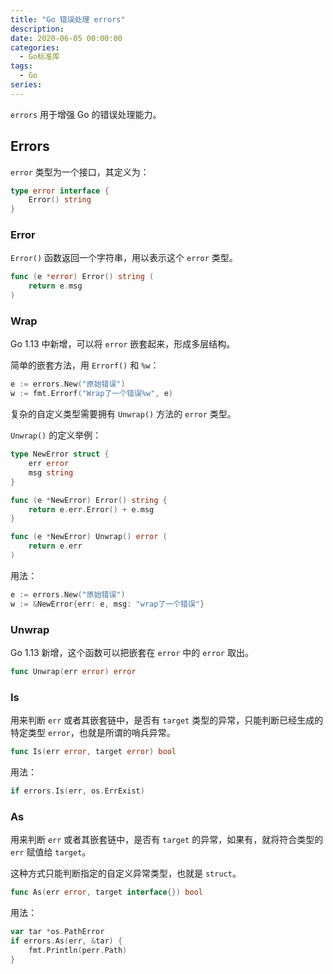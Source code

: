 ```yaml
---
title: "Go 错误处理 errors"
description: 
date: 2020-06-05 00:00:00
categories:
  - Go标准库
tags:
  - Go
series:	
---
```


`errors` 用于增强 Go 的错误处理能力。

<!--more-->

## Errors

`error` 类型为一个接口，其定义为：

```go
type error interface {
	Error() string
}
```

### Error

`Error()` 函数返回一个字符串，用以表示这个 `error` 类型。

```go
func (e *error) Error() string (
	return e.msg
)
```

### Wrap

Go 1.13 中新增，可以将 `error` 嵌套起来，形成多层结构。

简单的嵌套方法，用 `Errorf()` 和 `%w`：

```go
e := errors.New("原始错误")
w := fmt.Errorf("Wrap了一个错误%w", e)
```

复杂的自定义类型需要拥有 `Unwrap()` 方法的 `error` 类型。

`Unwrap()` 的定义举例：

```go
type NewError struct {
	err error
	msg string
}

func (e *NewError) Error() string {
	return e.err.Error() + e.msg
}

func (e *NewError) Unwrap() error (
	return e.err
)
```

用法：

```go
e := errors.New("原始错误")
w := &NewError{err: e, msg: "wrap了一个错误"}
```

### Unwrap

Go 1.13 新增，这个函数可以把嵌套在 `error` 中的 `error` 取出。

```go
func Unwrap(err error) error
```

### Is

用来判断 `err` 或者其嵌套链中，是否有 `target` 类型的异常，只能判断已经生成的特定类型 `error`，也就是所谓的哨兵异常。

```go
func Is(err error, target error) bool
```

用法：

```go
if errors.Is(err, os.ErrExist)
```

### As

用来判断 `err` 或者其嵌套链中，是否有 `target` 的异常，如果有，就将符合类型的 `err` 赋值给 `target`。

这种方式只能判断指定的自定义异常类型，也就是 `struct`。

```go
func As(err error, target interface{}) bool
```

用法：

```go
var tar *os.PathError
if errors.As(err, &tar) {
	fmt.Println(perr.Path)
}
```

